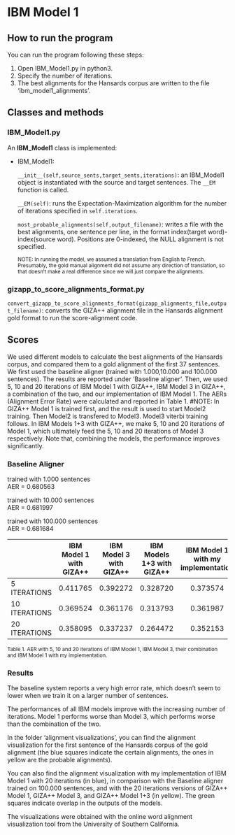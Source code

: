 # IBM Model 1

## How to run the program
You can run the program following these steps:
1. Open IBM_Model1.py in python3.
2. Specify the number of iterations.
3. The best alignments for the Hansards corpus are written to the file
‘ibm_model1_alignments’.

## Classes and methods

### IBM_Model1.py

An **IBM_Model1** class is implemented:
- IBM_Model1:

	`__init__(self,source_sents,target_sents,iterations)`: an IBM_Model1 object
is instantiated with the source and target sentences. The `__EM` function is
called.

	`__EM(self)`: runs the Expectation-Maximization algorithm for the number of
iterations specified in `self.iterations`.

	`most_probable_alignments(self,output_filename)`: writes a file with the
best alignments, one sentence per line, in the format index(target word)-
index(source word). Positions are 0-indexed, the NULL alignment is not
specified.

	<sub>NOTE: In running the model, we assumed a translation from English to French.
Presumably, the gold manual alignment did not assume any direction of
translation, so that doesn’t make a real difference since we will just compare
the alignments.</sub>

### gizapp_to_score_alignments_format.py

`convert_gizapp_to_score_alignments_format(gizapp_alignments_file,output_filename)`: 
converts the GIZA++ alignment file in the Hansards alignment gold format to
run the score-alignment code.


## Scores

We used different models to calculate the best alignments of the Hansards
corpus, and compared them to a gold alignment of the first 37 sentences. We
first used the baseline aligner (trained with 1.000,10.000 and 100.000
sentences). The results are reported under ‘Baseline aligner’.
Then, we used 5, 10 and 20 iterations of IBM Model 1 with GIZA++, IBM Model 3 in
GIZA++, a combination of the two, and our implementation of IBM Model 1.
The AERs (Alignment Error Rate) were calculated and reported in Table 1.
#NOTE: In GIZA++ Model 1 is trained first, and the result is used to start
Model2 training. Then Model2 is transfered to Model3. Model3 viterbi training
follows. In IBM Models 1+3 with GIZA++, we make 5, 10 and 20 iterations of Model
1, which ultimately feed the 5, 10 and 20 iterations of Model 3 respectively.
Note that, combining the models, the performance improves significantly.

### Baseline Aligner
trained with 1.000 sentences <br>
AER = 0.680563

trained with 10.000 sentences <br>
AER = 0.681997

trained with 100.000 sentences <br>
AER = 0.681684

|               | **IBM Model 1 with GIZA++** | **IBM Model 3 with GIZA++** | **IBM Models 1+3 with GIZA++** | **IBM Model 1 with my implementation** |
|---------------|:---------------------------:|:---------------------------:|:------------------------------:|:--------------------------------------:|
| 5 ITERATIONS  |           0.411765          |           0.392272          |            0.328720            |                0.373574                |
| 10 ITERATIONS |           0.369524          |           0.361176          |            0.313793            |                0.361987                |
| 20 ITERATIONS |           0.358095          |           0.337237          |            0.264472            |                0.352153                |


<sub>Table 1. AER with 5, 10 and 20 iterations of IBM Model 1, IBM Model 3, their
combination and IBM Model 1 with my implementation.</sub>

### Results
The baseline system reports a very high error rate, which doesn’t seem to lower
when we train it on a larger number of sentences.

The performances of all IBM models improve with the increasing number of
iterations. Model 1 performs worse than Model 3, which performs worse than the
combination of the two.

In the folder ‘alignment visualizations’, you can find the alignment
visualization for the first sentence of the Hansards corpus of the gold
alignment (the blue squares indicate the certain alignments, the ones in yellow
are the probable alignments).

You can also find the alignment visualization with my implementation of IBM
Model 1 with 20 iterations (in blue), in comparison with the Baseline aligner
trained on 100.000 sentences, and with the 20 iterations versions of GIZA++
Model 1, GIZA++ Model 3, and GIZA++ Model 1+3 (in yellow). The green squares
indicate overlap in the outputs of the models.

The visualizations were obtained with the online word alignment visualization
tool from the University of Southern California.
